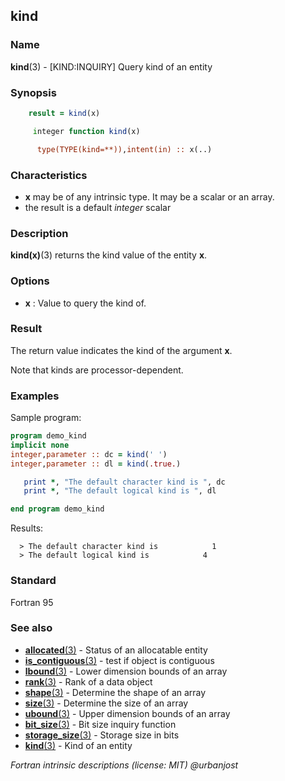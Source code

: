 ## kind

### **Name**

**kind**(3) - \[KIND:INQUIRY\] Query kind of an entity

### **Synopsis**
```fortran
    result = kind(x)
```
```fortran
     integer function kind(x)

      type(TYPE(kind=**)),intent(in) :: x(..)
```
### **Characteristics**
 - **x** may be of any intrinsic type. It may be a scalar or an array.
 - the result is a default _integer_ scalar

### **Description**

   **kind(x)**(3) returns the kind value of the entity **x**.

### **Options**

- **x**
  : Value to query the kind of.

### **Result**

  The return value indicates the kind of the argument **x**.

  Note that kinds are processor-dependent.

### **Examples**

Sample program:
```fortran
program demo_kind
implicit none
integer,parameter :: dc = kind(' ')
integer,parameter :: dl = kind(.true.)

   print *, "The default character kind is ", dc
   print *, "The default logical kind is ", dl

end program demo_kind
```
Results:
```text
  > The default character kind is            1
  > The default logical kind is            4
```
### **Standard**

Fortran 95

### **See also**

- [**allocated**(3)](#allocated) - Status of an allocatable entity
- [**is_contiguous**(3)](#is_contiguous) - test if object is contiguous
- [**lbound**(3)](#lbound) - Lower dimension bounds of an array
- [**rank**(3)](#rank) - Rank of a data object
- [**shape**(3)](#shape) - Determine the shape of an array
- [**size**(3)](#size) - Determine the size of an array
- [**ubound**(3)](#ubound) - Upper dimension bounds of an array
- [**bit_size**(3)](#bit_size) - Bit size inquiry function
- [**storage_size**(3)](#storage_size) - Storage size in bits
- [**kind**(3)](#kind) - Kind of an entity

 _Fortran intrinsic descriptions (license: MIT) \@urbanjost_
